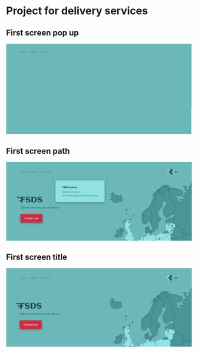 <h1>Project for delivery services</h1>
<h2>First screen pop up</h2>
<img src='./fsds.gif' width="800" alt='animation'>
<h2>First screen path</h2>
<img src='./first-screen-pop-up.png' width="800" alt='pop up'>
<h2>First screen title</h2>
<img src='./first-screen.png' width="800" alt='first screen design'>
